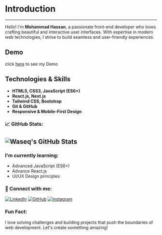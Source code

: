  # Introduction
---
Hello! I'm **Mohammad Hassan**, a passionate front-end developer who loves crafting beautiful and interactive user interfaces. With expertise in modern web technologies, I strive to build seamless and user-friendly experiences.

## Demo 
click [here](https://waseqx.github.io/profile/) to see my Demo

##  Technologies & Skills
- **HTML5, CSS3, JavaScript (ES6+)**
- **React.js, Next.js**
- **Tailwind CSS, Bootstrap** 
- **Git & GitHub**
- **Responsive & Mobile-First Design**


### 📈 GitHub Stats:
![Waseq's GitHub Stats](https://github-readme-stats.vercel.app/api?username=waseqX&show_icons=true&hide_title=true&hide=prs&count_private=true&theme=dark)
---
###  I'm currently learning:
-  Advanced JavaScript (ES6+)
-  Advance React.js
-  UI/UX Design principles

### 💬 Connect with me:
[![LinkedIn](https://img.shields.io/badge/LinkedIn-blue?style=for-the-badge&logo=linkedin&logoColor=white)](https://linkedin.com/in/waseq333)
[![GitHub](https://img.shields.io/badge/GitHub-black?style=for-the-badge&logo=github&logoColor=white)](https://github.com/waseqX)
[![Instagram](https://img.shields.io/badge/Instagram-pink?style=for-the-badge&logo=instagram&logoColor=white)](https://www.instagram.com/waseq333)

###  Fun Fact:
I love solving challenges and building projects that push the boundaries of web development. Let's create something amazing!  



 

